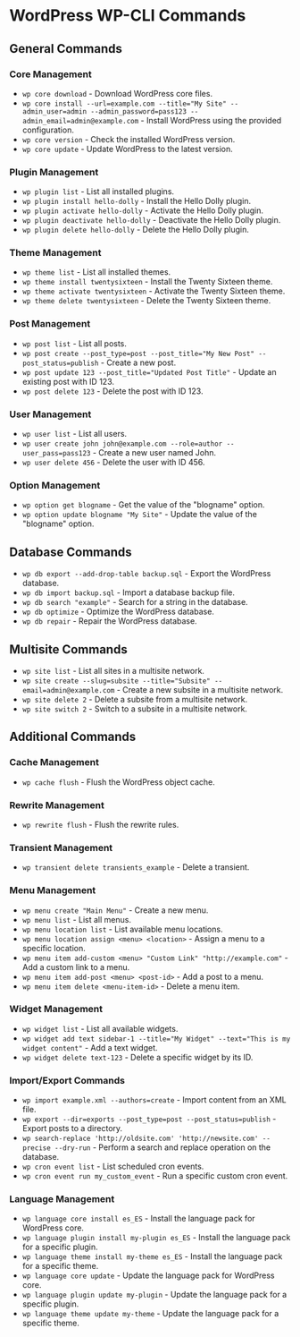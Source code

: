 # WordPress WP-CLI Commands

## General Commands

### Core Management
- `wp core download` - Download WordPress core files.
- `wp core install --url=example.com --title="My Site" --admin_user=admin --admin_password=pass123 --admin_email=admin@example.com` - Install WordPress using the provided configuration.
- `wp core version` - Check the installed WordPress version.
- `wp core update` - Update WordPress to the latest version.

### Plugin Management
- `wp plugin list` - List all installed plugins.
- `wp plugin install hello-dolly` - Install the Hello Dolly plugin.
- `wp plugin activate hello-dolly` - Activate the Hello Dolly plugin.
- `wp plugin deactivate hello-dolly` - Deactivate the Hello Dolly plugin.
- `wp plugin delete hello-dolly` - Delete the Hello Dolly plugin.

### Theme Management
- `wp theme list` - List all installed themes.
- `wp theme install twentysixteen` - Install the Twenty Sixteen theme.
- `wp theme activate twentysixteen` - Activate the Twenty Sixteen theme.
- `wp theme delete twentysixteen` - Delete the Twenty Sixteen theme.

### Post Management
- `wp post list` - List all posts.
- `wp post create --post_type=post --post_title="My New Post" --post_status=publish` - Create a new post.
- `wp post update 123 --post_title="Updated Post Title"` - Update an existing post with ID 123.
- `wp post delete 123` - Delete the post with ID 123.

### User Management
- `wp user list` - List all users.
- `wp user create john john@example.com --role=author --user_pass=pass123` - Create a new user named John.
- `wp user delete 456` - Delete the user with ID 456.

### Option Management
- `wp option get blogname` - Get the value of the "blogname" option.
- `wp option update blogname "My Site"` - Update the value of the "blogname" option.

## Database Commands

- `wp db export --add-drop-table backup.sql` - Export the WordPress database.
- `wp db import backup.sql` - Import a database backup file.
- `wp db search "example"` - Search for a string in the database.
- `wp db optimize` - Optimize the WordPress database.
- `wp db repair` - Repair the WordPress database.

## Multisite Commands

- `wp site list` - List all sites in a multisite network.
- `wp site create --slug=subsite --title="Subsite" --email=admin@example.com` - Create a new subsite in a multisite network.
- `wp site delete 2` - Delete a subsite from a multisite network.
- `wp site switch 2` - Switch to a subsite in a multisite network.

## Additional Commands

### Cache Management
- `wp cache flush` - Flush the WordPress object cache.

### Rewrite Management
- `wp rewrite flush` - Flush the rewrite rules.

### Transient Management
- `wp transient delete transients_example` - Delete a transient.

### Menu Management
- `wp menu create "Main Menu"` - Create a new menu.
- `wp menu list` - List all menus.
- `wp menu location list` - List available menu locations.
- `wp menu location assign <menu> <location>` - Assign a menu to a specific location.
- `wp menu item add-custom <menu> "Custom Link" "http://example.com"` - Add a custom link to a menu.
- `wp menu item add-post <menu> <post-id>` - Add a post to a menu.
- `wp menu item delete <menu-item-id>` - Delete a menu item.

### Widget Management
- `wp widget list` - List all available widgets.
- `wp widget add text sidebar-1 --title="My Widget" --text="This is my widget content"` - Add a text widget.
- `wp widget delete text-123` - Delete a specific widget by its ID.

### Import/Export Commands
- `wp import example.xml --authors=create` - Import content from an XML file.
- `wp export --dir=exports --post_type=post --post_status=publish` - Export posts to a directory.
- `wp search-replace 'http://oldsite.com' 'http://newsite.com' --precise --dry-run` - Perform a search and replace operation on the database.
- `wp cron event list` - List scheduled cron events.
- `wp cron event run my_custom_event` - Run a specific custom cron event.

### Language Management
- `wp language core install es_ES` - Install the language pack for WordPress core.
- `wp language plugin install my-plugin es_ES` - Install the language pack for a specific plugin.
- `wp language theme install my-theme es_ES` - Install the language pack for a specific theme.
- `wp language core update` - Update the language pack for WordPress core.
- `wp language plugin update my-plugin` - Update the language pack for a specific plugin.
- `wp language theme update my-theme` - Update the language pack for a specific theme.

